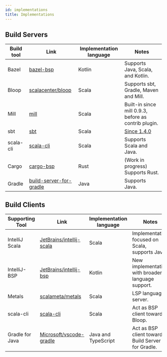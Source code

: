 ```yaml
---
id: implementations
title: Implementations
---
```


## Build Servers

| Build tool | Link                                                       | Implementation language | Notes                                                         |
| ---------- | ---------------------------------------------------------- | ----------------------- | ------------------------------------------------------------- |
| Bazel      | [bazel-bsp](https://github.com/JetBrains/bazel-bsp)        | Kotlin                  | Supports Java, Scala, and Kotlin.                             |
| Bloop      | [scalacenter/bloop](https://github.com/scalacenter/bloop/) | Scala                   | Supports sbt, Gradle, Maven and Mill.                         |
| Mill       | [mill](https://github.com/lihaoyi/mill/)                   | Scala                   | Built-in since mill 0.9.3, before as contrib plugin.          |
| sbt        | [sbt](https://www.scala-sbt.org/)                          | Scala                   | [Since 1.4.0](https://github.com/sbt/sbt/releases/tag/v1.4.0) |
| scala-cli  | [scala-cli](https://scala-cli.virtuslab.org/)              | Scala                   | Supports Scala and Java.                                      |
| Cargo      | [cargo-bsp](https://github.com/cargo-bsp/cargo-bsp)        | Rust                    | (Work in progress) Supports Rust.                             |
| Gradle     | [build-server-for-gradle](https://github.com/microsoft/build-server-for-gradle) | Java | Supports Java.                                              |

## Build Clients

| Supporting Tool | Link                                                                    | Implementation language | Notes                                             |
| --------------- | ----------------------------------------------------------------------- | ----------------------- | ------------------------------------------------- |
| IntelliJ Scala  | [JetBrains/intellij-scala](https://github.com/JetBrains/intellij-scala) | Scala                   | Implementation focused on Scala, supports Java.   |
| IntelliJ-BSP    | [JetBrains/intellij-bsp](https://github.com/JetBrains/intellij-bsp)     | Kotlin                  | New implementation with broader language support. |
| Metals          | [scalameta/metals](https://github.com/scalameta/metals)                 | Scala                   | LSP language server.                              |
| scala-cli       | [scala-cli](https://scala-cli.virtuslab.org/)                           | Scala                   | Act as BSP client towards Bloop.                  |
| Gradle for Java | [Microsoft/vscode-gradle](https://github.com/microsoft/vscode-gradle)   | Java and TypeScript     | Act as BSP client towards Build Server for Gradle.|
